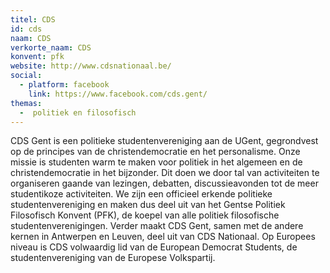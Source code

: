 ```yaml
---
titel: CDS
id: cds
naam: CDS
verkorte_naam: CDS
konvent: pfk
website: http://www.cdsnationaal.be/
social:
  - platform: facebook
    link: https://www.facebook.com/cds.gent/
themas:
  -  politiek en filosofisch
---
```


CDS Gent is een politieke studentenvereniging aan de UGent, gegrondvest op de principes van de christendemocratie en het personalisme.
Onze missie is studenten warm te maken voor politiek in het algemeen en de christendemocratie in het bijzonder.
Dit doen we door tal van activiteiten te organiseren gaande van lezingen, debatten, discussieavonden tot de meer studentikoze activiteiten.
We zijn een officieel erkende politieke studentenvereniging en maken dus deel uit van het Gentse Politiek Filosofisch Konvent (PFK), de koepel van alle politiek filosofische studentenverenigingen.
Verder maakt CDS Gent, samen met de andere kernen in Antwerpen en Leuven, deel uit van CDS Nationaal.
Op Europees niveau is CDS volwaardig lid van de European Democrat Students, de studentenvereniging van de Europese Volkspartij.
